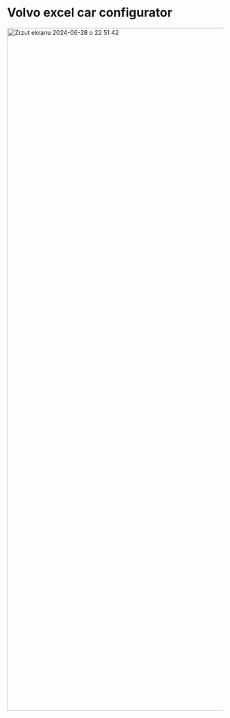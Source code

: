 # Volvo excel car configurator

<img width="1590" alt="Zrzut ekranu 2024-06-28 o 22 51 42" src="https://github.com/skorupcia/volvo_car_configurator/assets/136620461/9126f80f-f509-4cc4-bc52-3866e65bbca4">
